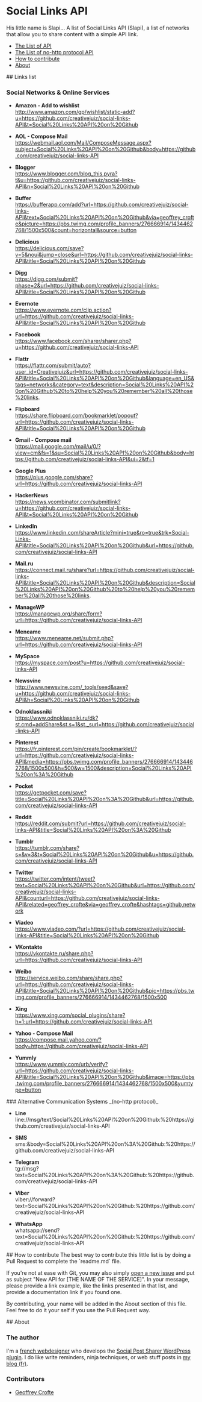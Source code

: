 # Social Links API

His little name is Slapi…
A list of Social Links API (Slapi), a list of networks that allow you to share content with a simple API link.

* [The List of API](#user-content-list)
* [The List of no-http protocol API](#user-content-nohttp)
* [How to contribute](#user-content-howto)
* [About](#user-content-about)

<div id="list"></div>
## Links list

### Social Networks & Online Services

* **Amazon - Add to wishlist**
<br>http://www.amazon.com/gp/wishlist/static-add?u=https://github.com/creativejuiz/social-links-API&t=Social%20Links%20API%20on%20Github

* **AOL - Compose Mail**
<br>https://webmail.aol.com/Mail/ComposeMessage.aspx?subject=Social%20Links%20API%20on%20Github&body=https://github.com/creativejuiz/social-links-API

* **Blogger**
<br>https://www.blogger.com/blog_this.pyra?t&u=https://github.com/creativejuiz/social-links-API&n=Social%20Links%20API%20on%20Github

* **Buffer**
<br>https://bufferapp.com/add?url=https://github.com/creativejuiz/social-links-API&text=Social%20Links%20API%20on%20Github&via=geoffrey_crofte&picture=https://pbs.twimg.com/profile_banners/276666914/1434462768/1500x500&count=horizontal&source=button

* **Delicious**
<br>https://delicious.com/save?v=5&noui&jump=close&url=https://github.com/creativejuiz/social-links-API&title=Social%20Links%20API%20on%20Github

* **Digg**
<br>https://digg.com/submit?phase=2&url=https://github.com/creativejuiz/social-links-API&title=Social%20Links%20API%20on%20Github

* **Evernote**
<br>https://www.evernote.com/clip.action?url=https://github.com/creativejuiz/social-links-API&title=Social%20Links%20API%20on%20Github

* **Facebook**
<br>https://www.facebook.com/sharer/sharer.php?u=https://github.com/creativejuiz/social-links-API

* **Flattr**
<br>https://flattr.com/submit/auto?user_id=Creativejuiz&url=https://github.com/creativejuiz/social-links-API&title=Social%20Links%20API%20on%20Github&language=en_US&tags=networks&category=text&description=Social%20Links%20API%20on%20Github%20to%20help%20you%20remember%20all%20those%20links.

* **Flipboard**
<br>https://share.flipboard.com/bookmarklet/popout?url=https://github.com/creativejuiz/social-links-API&title=Social%20Links%20API%20on%20Github

* **Gmail - Compose mail**
<br>https://mail.google.com/mail/u/0/?view=cm&fs=1&su=Social%20Links%20API%20on%20Github&body=https://github.com/creativejuiz/social-links-API&ui=2&tf=1

* **Google Plus**
<br>https://plus.google.com/share?url=https://github.com/creativejuiz/social-links-API

* **HackerNews**
<br>https://news.ycombinator.com/submitlink?u=https://github.com/creativejuiz/social-links-API&t=Social%20Links%20API%20on%20Github

* **LinkedIn**
<br>https://www.linkedin.com/shareArticle?mini=true&ro=true&trk=Social-Links-API&title=Social%20Links%20API%20on%20Github&url=https://github.com/creativejuiz/social-links-API

* **Mail.ru**
<br>https://connect.mail.ru/share?url=https://github.com/creativejuiz/social-links-API&title=Social%20Links%20API%20on%20Github&description=Social%20Links%20API%20on%20Github%20to%20help%20you%20remember%20all%20those%20links.

* **ManageWP**
<br>https://managewp.org/share/form?url=https://github.com/creativejuiz/social-links-API

* **Meneame**
<br>https://www.meneame.net/submit.php?url=https://github.com/creativejuiz/social-links-API

* **MySpace**
<br>https://myspace.com/post?u=https://github.com/creativejuiz/social-links-API

* **Newsvine**
<br>http://www.newsvine.com/_tools/seed&save?u=https://github.com/creativejuiz/social-links-API&h=Social%20Links%20API%20on%20Github

* **Odnoklassniki**
<br>https://www.odnoklassniki.ru/dk?st.cmd=addShare&st.s=1&st._surl=https://github.com/creativejuiz/social-links-API

* **Pinterest**
<br>https://fr.pinterest.com/pin/create/bookmarklet/?url=https://github.com/creativejuiz/social-links-API&media=https://pbs.twimg.com/profile_banners/276666914/1434462768/1500x500&h=500&w=1500&description=Social%20Links%20API%20on%3A%20Github

* **Pocket**
<br>https://getpocket.com/save?title=Social%20Links%20API%20on%3A%20Github&url=https://github.com/creativejuiz/social-links-API

* **Reddit**
<br>https://reddit.com/submit?url=https://github.com/creativejuiz/social-links-API&title=Social%20Links%20API%20on%3A%20Github

* **Tumblr**
<br>https://tumblr.com/share?s=&v=3&t=Social%20Links%20API%20on%20Github&u=https://github.com/creativejuiz/social-links-API

* **Twitter**
<br>https://twitter.com/intent/tweet?text=Social%20Links%20API%20on%20Github&url=https://github.com/creativejuiz/social-links-API&counturl=https://github.com/creativejuiz/social-links-API&related=geoffrey_crofte&via=geoffrey_crofte&hashtags=github,network

* **Viadeo**
<br>https://www.viadeo.com/?url=https://github.com/creativejuiz/social-links-API&title=Social%20Links%20API%20on%20Github

* **VKontakte**
<br>https://vkontakte.ru/share.php?url=https://github.com/creativejuiz/social-links-API

* **Weibo**
<br>http://service.weibo.com/share/share.php?url=https://github.com/creativejuiz/social-links-API&title=Social%20Links%20API%20on%20Github&pic=https://pbs.twimg.com/profile_banners/276666914/1434462768/1500x500

* **Xing**
<br>https://www.xing.com/social_plugins/share?h=1;url=https://github.com/creativejuiz/social-links-API

* **Yahoo - Compose Mail**
<br>https://compose.mail.yahoo.com/?body=https://github.com/creativejuiz/social-links-API

* **Yummly**
<br>https://www.yummly.com/urb/verify?url=https://github.com/creativejuiz/social-links-API&title=Social%20Links%20API%20on%20Github&image=https://pbs.twimg.com/profile_banners/276666914/1434462768/1500x500&yumtype=button

<div id="nohttp"></div>
### Alternative Communication Systems _(no-http protocol)_

* **Line**
<br>line://msg/text/Social%20Links%20API%20on%20Github:%20https://github.com/creativejuiz/social-links-API

* **SMS**
<br>sms:&body=Social%20Links%20API%20on%3A%20Github:%20https://github.com/creativejuiz/social-links-API

* **Telegram**
<br>tg://msg?text=Social%20Links%20API%20on%3A%20Github:%20https://github.com/creativejuiz/social-links-API

* **Viber**
<br>viber://forward?text=Social%20Links%20API%20on%20Github:%20https://github.com/creativejuiz/social-links-API

* **WhatsApp**
<br>whatsapp://send?text=Social%20Links%20API%20on%20Github:%20https://github.com/creativejuiz/social-links-API

<div id="howto"></div>
## How to contribute
The best way to contribute this little list is by doing a Pull Request to complete the `readme.md` file.

If you're not at ease with Git, you may also simply [open a new issue](./issues/new) and put as subject "New API for [THE NAME OF THE SERVICE]". In your message, please provide a link example, like the links presented in that list, and provide a documentation link if you found one.

By contributing, your name will be added in the About section of this file. Feel free to do it your self if you use the Pull Request way.

<div id="about"></div>
## About

### The author
I'm a [french webdesigner](http://geoffrey.crofte.fr) who develops the [Social Post Sharer WordPress plugin](https://wordpress.org/plugins/juiz-social-post-sharer/). I do like write reminders, ninja techniques, or web stuff posts in [my blog (fr)](http://www.creativejuiz.fr/blog/).

### Contributors
* [Geoffrey Crofte](http://geoffrey.crofte.fr)
